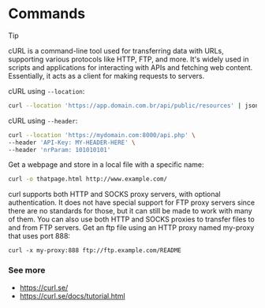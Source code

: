# Commands
> [!TIP]
> cURL is a command-line tool used for transferring data with URLs, supporting various protocols like HTTP, FTP, and more. It's widely used in scripts and applications for interacting with APIs and fetching web content. Essentially, it acts as a client for making requests to servers. 

cURL using `--location`:
```zsh
curl --location 'https://app.domain.com.br/api/public/resources' | json_pp
```

cURL using `--header`:
```zsh
curl --location 'https://mydomain.com:8000/api.php' \
--header 'API-Key: MY-HEADER-HERE' \
--header 'nrParam: 101010101'
```

Get a webpage and store in a local file with a specific name:

```zsh
curl -o thatpage.html http://www.example.com/
```

curl supports both HTTP and SOCKS proxy servers, with optional authentication. It does not have special support for FTP proxy servers since there are no standards for those, but it can still be made to work with many of them. You can also use both HTTP and SOCKS proxies to transfer files to and from FTP servers.
Get an ftp file using an HTTP proxy named my-proxy that uses port 888:

```
curl -x my-proxy:888 ftp://ftp.example.com/README
```


### See more
- https://curl.se/
- https://curl.se/docs/tutorial.html

